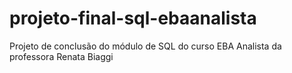 # projeto-final-sql-ebaanalista
Projeto de conclusão do módulo de SQL do curso EBA Analista da professora Renata Biaggi
